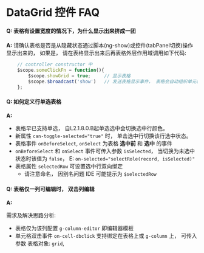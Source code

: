 # DataGrid 控件 FAQ

#### Q: 表格有设置宽度的情况下，为什么显示出来挤成一团
**A:** 请确认表格是否是从隐藏状态通过脚本(ng-show)或控件(tabPanel切换)操作显示出来的， 如果是， 请在表格显示出来后再表格外层作用域调用如下代码:
```javascript
    // controller constructor 中
    $scope.someClickFn = function(){
        $scope.showGrid = true;     // 显示表格
        $scope.$broadcast('show')   // 发送表格显示事件， 表格会自动组织单元格宽度
    };
```

#### Q: 如何定义行单选表格
**A:**

- 表格早已支持单选， 自L2.1.8.0.B起单选选中会切换选中行颜色。
- 新属性 `can-toggle-selected="true"` 时， 单击选中行切换该行选中状态。
- 表格事件 `onBeforeSelect`, `onSelect` 为表格 **选中前** 和 **选中** 的事件
- `onBeforeSelect` 和 `onSelect` 事件可传入参数 `isSelected`， 当切换为未选中状态时该值为 `false`， E: `on-selected="selectRole(record, isSelected)"`
- 表格属性 `selectedRow` 可设置选中行双向绑定
    + 请注意命名， 因别名问题 IDE 可能提示为 `$selectedRow`
    
#### Q: 表格仅一列可编辑时， 双击列编辑
**A:**

需求及解决思路分析:

+ 表格仅为该列配置 `g-column-editor` 即编辑器模板
+ 单元格双击事件 `on-cell-dbclick` 支持绑定在表格上或 `g-column` 上， 可传入参数 表格对象: `grid`, 